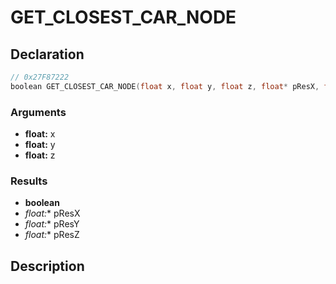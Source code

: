# GET_CLOSEST_CAR_NODE

## Declaration
```cpp
// 0x27F87222
boolean GET_CLOSEST_CAR_NODE(float x, float y, float z, float* pResX, float* pResY, float* pResZ);
```

### Arguments
- **float:** x
- **float:** y
- **float:** z

### Results
- **boolean**
- **float*:** pResX
- **float*:** pResY
- **float*:** pResZ

## Description
